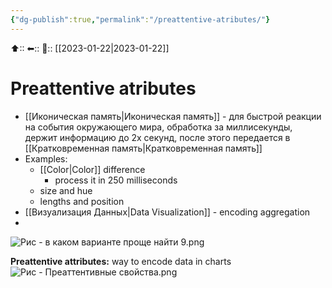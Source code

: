 ```yaml
---
{"dg-publish":true,"permalink":"/preattentive-atributes/"}
---
```



⬆::
⬅::
📅:: [[2023-01-22\|2023-01-22]]

# Preattentive atributes

 - [[Иконическая память\|Иконическая память]] - для быстрой реакции на события окружающего мира, обработка за миллисекунды, держит информацию до 2х секунд, после этого передается в [[Кратковременная память\|Кратковременная память]]
 - Examples: 
	 - [[Сolor\|Сolor]] difference
		 - process it in 250 milliseconds
	 - size and hue
	 - lengths and position
 - [[Визуализация Данных\|Data Visualization]] - encoding aggregation
 - 

![Рис - в каком варианте проще найти 9.png](/img/user/%D0%A0%D0%B8%D1%81%20-%20%D0%B2%20%D0%BA%D0%B0%D0%BA%D0%BE%D0%BC%20%D0%B2%D0%B0%D1%80%D0%B8%D0%B0%D0%BD%D1%82%D0%B5%20%D0%BF%D1%80%D0%BE%D1%89%D0%B5%20%D0%BD%D0%B0%D0%B9%D1%82%D0%B8%209.png)

**Preattentive attributes:** 
way to encode data in charts
![Рис - Преаттентивные свойства.png](/img/user/%D0%A0%D0%B8%D1%81%20-%20%D0%9F%D1%80%D0%B5%D0%B0%D1%82%D1%82%D0%B5%D0%BD%D1%82%D0%B8%D0%B2%D0%BD%D1%8B%D0%B5%20%D1%81%D0%B2%D0%BE%D0%B9%D1%81%D1%82%D0%B2%D0%B0.png)

